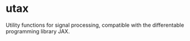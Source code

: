 # utax
Utility functions for signal processing, compatible with the differentable programming library JAX.
